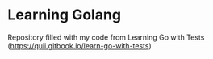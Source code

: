 # Learning Golang

Repository filled with my code from Learning Go with Tests (https://quii.gitbook.io/learn-go-with-tests)
